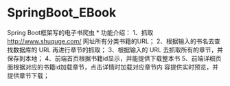 # SpringBoot_EBook
Spring Boot框架写的电子书爬虫
    * 功能介绍：
1、抓取 http://www.shuquge.com/ 网址所有分类书籍的URL；
2、根据输入的书名去查找数据库的 URL 再进行章节的抓取；
3、根据输入的 URL 去抓取所有的章节，并保存到本地；
4、前端首页根据书籍id显示，并能提供下载整本书
5、前端详细页面根据对应的书籍id加载章节，点击详情时加载对应章节内 容提供实时预览，并提供章节下载；
